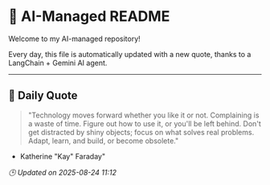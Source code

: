 # 🧠 AI-Managed README

Welcome to my AI-managed repository!

Every day, this file is automatically updated with a new quote, thanks to a LangChain + Gemini AI agent.

---

## 📅 Daily Quote

> "Technology moves forward whether you like it or not. Complaining is a waste of time. Figure out how to use it, or you'll be left behind. Don't get distracted by shiny objects; focus on what solves real problems. Adapt, learn, and build, or become obsolete."
- Katherine "Kay" Faraday"

*🕒 Updated on 2025-08-24 11:12*